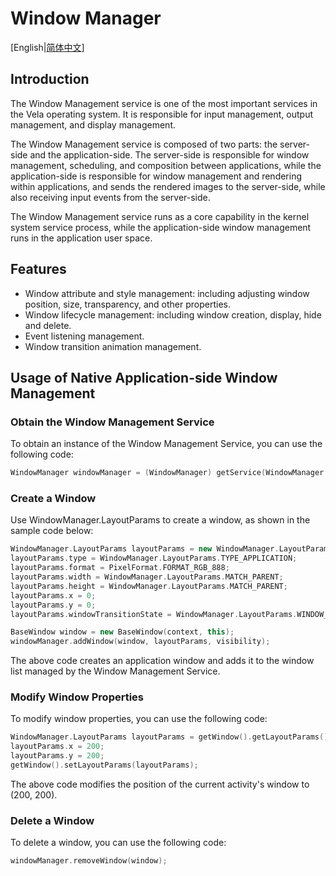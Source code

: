# Window Manager

[English|[简体中文](./README_zh-cn.md)]

## Introduction
The Window Management service is one of the most important services in the Vela operating system. It is responsible for input management, output management, and display management. 

The Window Management service is composed of two parts: the server-side and the application-side. The server-side is responsible for window management, scheduling, and composition between applications, while the application-side is responsible for window management and rendering within applications, and sends the rendered images to the server-side, while also receiving input events from the server-side. 

The Window Management service runs as a core capability in the kernel system service process, while the application-side window management runs in the application user space.

## Features
- Window attribute and style management: including adjusting window position, size, transparency, and other properties.
- Window lifecycle management: including window creation, display, hide and delete.
- Event listening management.
- Window transition animation management.

## Usage of Native Application-side Window Management

### Obtain the Window Management Service

To obtain an instance of the Window Management Service, you can use the following code:

```c++
WindowManager windowManager = (WindowManager) getService(WindowManager::name());
```

### Create a Window

Use WindowManager.LayoutParams to create a window, as shown in the sample code below:

```c++
WindowManager.LayoutParams layoutParams = new WindowManager.LayoutParams();
layoutParams.type = WindowManager.LayoutParams.TYPE_APPLICATION;
layoutParams.format = PixelFormat.FORMAT_RGB_888;
layoutParams.width = WindowManager.LayoutParams.MATCH_PARENT;
layoutParams.height = WindowManager.LayoutParams.MATCH_PARENT;
layoutParams.x = 0;
layoutParams.y = 0;
layoutParams.windowTransitionState = WindowManager.LayoutParams.WINDOW_TRANSITION_ENABLE;

BaseWindow window = new BaseWindow(context, this);
windowManager.addWindow(window, layoutParams, visibility);
```

The above code creates an application window and adds it to the window list managed by the Window Management Service.

### Modify Window Properties

To modify window properties, you can use the following code:

```c++
WindowManager.LayoutParams layoutParams = getWindow().getLayoutParams();
layoutParams.x = 200;
layoutParams.y = 200;
getWindow().setLayoutParams(layoutParams);
```

The above code modifies the position of the current activity's window to (200, 200).

### Delete a Window

To delete a window, you can use the following code:

```c++
windowManager.removeWindow(window);
```